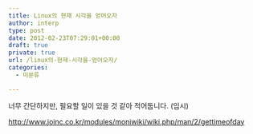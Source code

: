 ```yaml
---
title: Linux의 현재 시각을 얻어오자
author: interp
type: post
date: 2012-02-23T07:29:01+00:00
draft: true
private: true
url: /linux의-현재-시각을-얻어오자/
categories:
  - 미분류

---
```

너무 간단하지만, 필요할 일이 있을 것 같아 적어둡니다. (임시)
  
http://www.joinc.co.kr/modules/moniwiki/wiki.php/man/2/gettimeofday